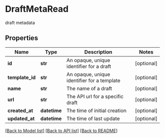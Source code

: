 # DraftMetaRead

draft metadata
## Properties
Name | Type | Description | Notes
------------ | ------------- | ------------- | -------------
**id** | **str** | An opaque, unique identifier for a draft | [optional] 
**template_id** | **str** | An opaque, unique identifier for a template | [optional] 
**name** | **str** | The name of a draft | [optional] 
**url** | **str** | The API url for a specific draft | [optional] 
**created_at** | **datetime** | The time of initial creation | [optional] 
**updated_at** | **datetime** | The time of last update | [optional] 

[[Back to Model list]](../README.md#documentation-for-models) [[Back to API list]](../README.md#documentation-for-api-endpoints) [[Back to README]](../README.md)



